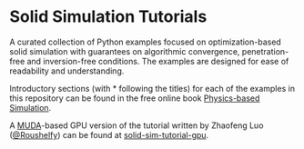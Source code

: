 # Solid Simulation Tutorials

A curated collection of Python examples focused on optimization-based solid simulation with guarantees on algorithmic convergence, penetration-free and inversion-free conditions. The examples are designed for ease of readability and understanding.

Introductory sections (with * following the titles) for each of the examples in this repository can be found in the free online book [Physics-based Simulation](https://phys-sim-book.github.io/).

A [MUDA](https://github.com/MuGdxy/muda)-based GPU version of the tutorial written by Zhaofeng Luo ([@Roushelfy](https://github.com/Roushelfy)) can be found at [solid-sim-tutorial-gpu](https://github.com/phys-sim-book/solid-sim-tutorial-gpu).
